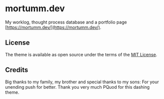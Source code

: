 # mortumm.dev

My worklog, thought process database and a portfolio page [https://mortumm.dev/](https://mortumm.dev/).

## License

The theme is available as open source under the terms of the [MIT License](https://opensource.org/licenses/MIT).

## Credits

Big thanks to my family, my brother and special thanks to my sons: For your unending push for better.
Thank you very much PQuod for this dashing theme.
